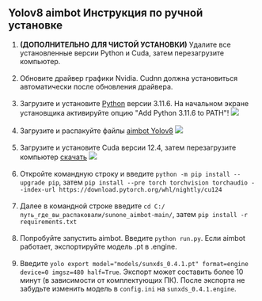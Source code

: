 ##  Yolov8 aimbot Инструкция по ручной установке
1. **(ДОПОЛНИТЕЛЬНО ДЛЯ ЧИСТОЙ УСТАНОВКИ)** Удалите все установленные версии Python и Cuda, затем перезагрузите компьютер.
<br></br>
2. Обновите драйвер графики Nvidia. Cudnn должна установиться автоматически после обновления драйвера.
<br></br>
3. Загрузите и установите [Python]((https://www.python.org/downloads/)) версии 3.11.6. На начальном экране установщика активируйте опцию "Add Python 3.11.6 to PATH"!
![](https://github.com/SunOner/sunone_aimbot/blob/main/media/python.png)
<br></br>
4. Загрузите и распакуйте файлы [aimbot Yolov8](https://github.com/SunOner/sunone_aimbot)
![](https://github.com/SunOner/sunone_aimbot/blob/main/media/aimbot.png)
<br></br>
5. Загрузите и установите Cuda версии 12.4, затем перезагрузите компьютер [скачать](https://developer.download.nvidia.com/compute/cuda/12.4.0/local_installers/cuda_12.4.0_551.61_windows.exe)
![](https://github.com/SunOner/sunone_aimbot/blob/main/media/cuda.png)
<br></br>
6. Откройте командную строку и введите `python -m pip install --upgrade pip`, затем `pip install --pre torch torchvision torchaudio --index-url https://download.pytorch.org/whl/nightly/cu124`
<br></br>
7. Далее в командной строке введите `cd C:/путь_где_вы_распаковали/sunone_aimbot-main/`, затем `pip install -r requirements.txt`
<br></br>
8. Попробуйте запустить aimbot. Введите `python run.py`. Если aimbot работает, экспортируйте модель .pt в .engine.
<br></br>
9. Введите `yolo export model="models/sunxds_0.4.1.pt" format=engine device=0 imgsz=480 half=True`. Экспорт может составить более 10 минут (в зависимости от комплектующих ПК). После экспорта не забудьте изменить модель в `config.ini` на `sunxds_0.4.1.engine`.